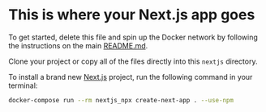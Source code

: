# This is where your Next.js app goes

To get started, delete this file and spin up the Docker network by following the instructions on the main [README.md](../README.md).

Clone your project or copy all of the files directly into this `nextjs` directory.

To install a brand new [Next.js](https://nextjs.org/docs/getting-started) project, run the following command in your terminal:

```bash
docker-compose run --rm nextjs_npx create-next-app . --use-npm
```
